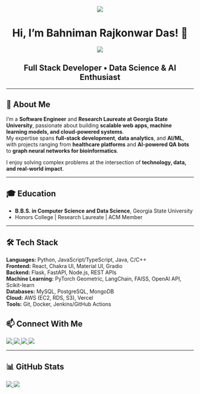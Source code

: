 <div align="center">
  <img src="https://img.icons8.com/external-bearicons-gradient-bearicons/96/000000/external-Hi-miscellany-texts-and-badges-bearicons-gradient-bearicons.png"/>
</div>

<h1 align="center">Hi, I’m Bahniman Rajkonwar Das! 👋</h1>

<div align="center">
  <img src="https://img.icons8.com/dusk/96/000000/laptop--v1.png"/>
  <h2>Full Stack Developer • Data Science & AI Enthusiast</h2>
</div>

---

## 🚀 About Me  
I’m a **Software Engineer** and **Research Laureate at Georgia State University**, passionate about building **scalable web apps, machine learning models, and cloud-powered systems**.  
My expertise spans **full-stack development**, **data analytics**, and **AI/ML**, with projects ranging from **healthcare platforms** and **AI-powered QA bots** to **graph neural networks for bioinformatics**.  

I enjoy solving complex problems at the intersection of **technology, data, and real-world impact**.  

---

## 🎓 Education
- **B.B.S. in Computer Science and Data Science**, Georgia State University
- Honors College | Research Laureate | ACM Member  

---

## 🛠 Tech Stack
**Languages:** Python, JavaScript/TypeScript, Java, C/C++  
**Frontend:** React, Chakra UI, Material UI, Gradio  
**Backend:** Flask, FastAPI, Node.js, REST APIs  
**Machine Learning:** PyTorch Geometric, LangChain, FAISS, OpenAI API, Scikit-learn  
**Databases:** MySQL, PostgreSQL, MongoDB  
**Cloud:** AWS (EC2, RDS, S3), Vercel  
**Tools:** Git, Docker, Jenkins/GitHub Actions 

## 📫 Connect With Me  

<a href="mailto:bahnimanrajkonwardas@gmail.com">
  <img src="https://img.icons8.com/fluency/90/000000/gmail-new.png"/>
</a>
<a href="https://www.linkedin.com/in/bahniman31/">
  <img src="https://img.icons8.com/color/90/000000/linkedin.png"/>
</a>
<a href="https://twitter.com/baaahniman">  
  <img src="https://img.icons8.com/color/90/000000/twitter.png"/>
</a>
<a href="https://www.instagram.com/baaahniman/">
  <img src="https://img.icons8.com/fluency/90/000000/instagram-new.png"/>
</a>

---

## 📊 GitHub Stats

<a href="https://github.com/anuraghazra/github-readme-stats">
  <img src="https://github-readme-stats.vercel.app/api?username=baaahniman&show_icons=true&theme=darcula" />
</a>
<a href="https://github.com/anuraghazra/github-readme-stats">
  <img src="https://github-readme-stats.vercel.app/api/top-langs/?username=baaahniman&layout=compact&theme=darcula" />
</a>
